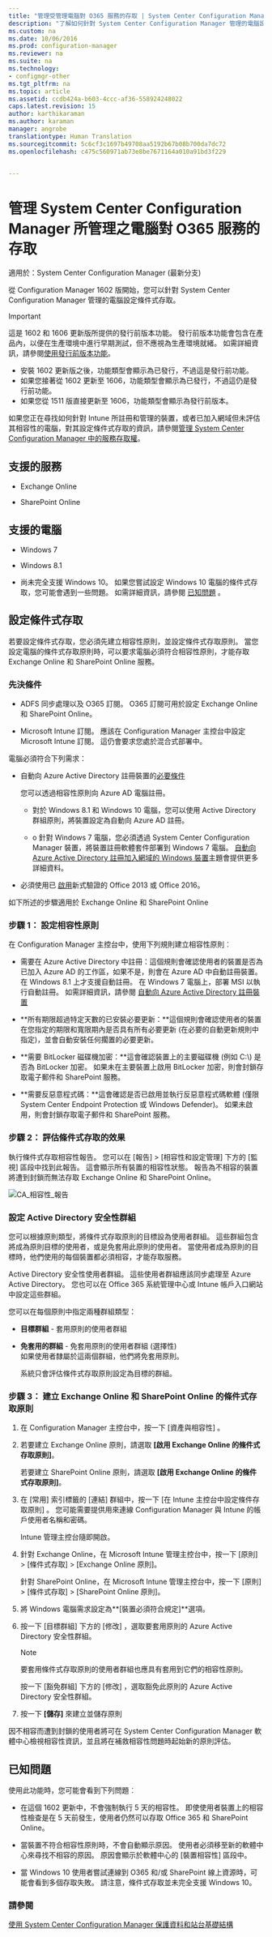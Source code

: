 ```yaml
---
title: "管理受管理電腦對 O365 服務的存取 | System Center Configuration Manager"
description: "了解如何針對 System Center Configuration Manager 管理的電腦設定條件式存取。"
ms.custom: na
ms.date: 10/06/2016
ms.prod: configuration-manager
ms.reviewer: na
ms.suite: na
ms.technology:
- configmgr-other
ms.tgt_pltfrm: na
ms.topic: article
ms.assetid: ccdb424a-b603-4ccc-af36-558924248022
caps.latest.revision: 15
author: karthikaraman
ms.author: karaman
manager: angrobe
translationtype: Human Translation
ms.sourcegitcommit: 5c6cf3c1697b49708aa5192b67b08b700da7dc72
ms.openlocfilehash: c475c560971ab73e8be7671164a010a91bd3f229


---
```

# <a name="manage-access-to-o365-services-for-pcs-managed-by-system-center-configuration-manager"></a>管理 System Center Configuration Manager 所管理之電腦對 O365 服務的存取

適用於：System Center Configuration Manager (最新分支)



 從 Configuration Manager 1602 版開始，您可以針對 System Center Configuration Manager 管理的電腦設定條件式存取。  

> [!IMPORTANT]  
>  這是 1602 和 1606 更新版所提供的發行前版本功能。 發行前版本功能會包含在產品內，以便在生產環境中進行早期測試，但不應視為生產環境就緒。 如需詳細資訊，請參閱[使用發行前版本功能](../../core/servers/manage/install-in-console-updates.md#bkmk_prerelease)。
> - 安裝 1602 更新版之後，功能類型會顯示為已發行，不過這是發行前功能。
> - 如果您接著從 1602 更新至 1606，功能類型會顯示為已發行，不過這仍是發行前功能。
> - 如果您從 1511 版直接更新至 1606，功能類型會顯示為發行前版本。

 如果您正在尋找如何針對 Intune 所註冊和管理的裝置，或者已加入網域但未評估其相容性的電腦，對其設定條件式存取的資訊，請參閱[管理 System Center Configuration Manager 中的服務存取權](../../protect/deploy-use/manage-access-to-services.md)。  


## <a name="supported-services"></a>支援的服務  

-   Exchange Online  

-   SharePoint Online  

## <a name="supported-pcs"></a>支援的電腦  

-   Windows 7  

-   Windows 8.1  

-   尚未完全支援 Windows 10。  如果您嘗試設定 Windows 10 電腦的條件式存取，您可能會遇到一些問題。  如需詳細資訊，請參閱 [已知問題](#bkmk_KnownIssues) 。  

## <a name="configure-conditional-access"></a>設定條件式存取  
 若要設定條件式存取，您必須先建立相容性原則，並設定條件式存取原則。 當您設定電腦的條件式存取原則時，可以要求電腦必須符合相容性原則，才能存取 Exchange Online 和 SharePoint Online 服務。  

### <a name="prerequisites"></a>先決條件  

-   ADFS 同步處理以及 O365 訂閱。 O365 訂閱可用於設定 Exchange Online 和 SharePoint Online。  

-   Microsoft Intune 訂閱。 應該在 Configuration Manager 主控台中設定 Microsoft Intune 訂閱。 這仍會要求您處於混合式部署中。  

 電腦必須符合下列需求：  

-   自動向 Azure Active Directory 註冊裝置的[必要條件](https://azure.microsoft.com/en-us/documentation/articles/active-directory-conditional-access-automatic-device-registration/?rnd=1)   

     您可以透過相容性原則向 Azure AD 電腦註冊。  

    -   對於 Windows 8.1 和 Windows 10 電腦，您可以使用 Active Directory 群組原則，將裝置設定為自動向 Azure AD 註冊。  

    -   o   針對 Windows 7 電腦，您必須透過 System Center Configuration Manager 裝置，將裝置註冊軟體套件部署到 Windows 7 電腦。 [自動向 Azure Active Directory 註冊加入網域的 Windows 裝置](https://azure.microsoft.com/en-us/documentation/articles/active-directory-conditional-access-automatic-device-registration/?rnd=1)主題會提供更多詳細資料。  

-   必須使用已 [啟用](https://support.office.com/en-US/article/Using-Office-365-modern-authentication-with-Office-clients-776c0036-66fd-41cb-8928-5495c0f9168a)新式驗證的 Office 2013 或 Office 2016。  

 如下所述的步驟適用於 Exchange Online 和 SharePoint Online  

### <a name="step-1-configure-compliance-policy"></a>步驟 1： 設定相容性原則  
 在 Configuration Manager 主控台中，使用下列規則建立相容性原則︰  

-   需要在 Azure Active Directory 中註冊：這個規則會確認使用者的裝置是否為已加入 Azure AD 的工作區，如果不是，則會在 Azure AD 中自動註冊裝置。 在 Windows 8.1 上才支援自動註冊。 在 Windows 7 電腦上，部署 MSI 以執行自動註冊。 如需詳細資訊，請參閱 [自動向 Azure Active Directory 註冊裝置](https://azure.microsoft.com/en-us/documentation/articles/active-directory-conditional-access-automatic-device-registration/?rnd=1)  

-   **所有期限超過特定天數的已安裝必要更新：**這個規則會確認使用者的裝置在您指定的期限和寬限期內是否具有所有必要更新 (在必要的自動更新規則中指定)，並會自動安裝任何擱置的必要更新。  

-   **需要 BitLocker 磁碟機加密：**這會確認裝置上的主要磁碟機 (例如 C:\\) 是否為 BitLocker 加密。 如果未在主要裝置上啟用 BitLocker 加密，則會封鎖存取電子郵件和 SharePoint 服務。  

-   **需要反惡意程式碼：**這會確認是否已啟用並執行反惡意程式碼軟體 (僅限 System Center Endpoint Protection 或 Windows Defender)。 如果未啟用，則會封鎖存取電子郵件和 SharePoint 服務。  

### <a name="step-2-evaluate-the-effect-of-conditional-access"></a>步驟 2： 評估條件式存取的效果  
 執行條件式存取相容性報告。 您可以在 [報告] > [相容性和設定管理] 下方的 [監視] 區段中找到此報告。 這會顯示所有裝置的相容性狀態。  報告為不相容的裝置將遭到封鎖而無法存取 Exchange Online 和 SharePoint Online。  

 ![CA&#95;相容性&#95;報告](../media/CA_compliance_report.png)  

### <a name="configure-active-directory-security-groups"></a>設定 Active Directory 安全性群組  
 您可以根據原則類型，將條件式存取原則的目標設為使用者群組。 這些群組包含將成為原則目標的使用者，或是免套用此原則的使用者。 當使用者成為原則的目標時，他們使用的每個裝置都必須相容，才能存取服務。  

 Active Directory 安全性使用者群組。 這些使用者群組應該同步處理至 Azure Active Directory。 您也可以在 Office 365 系統管理中心或 Intune 帳戶入口網站中設定這些群組。  

 您可以在每個原則中指定兩種群組類型：  

-   **目標群組** - 套用原則的使用者群組  

-   **免套用的群組** - 免套用原則的使用者群組 (選擇性)  
    如果使用者隸屬於這兩個群組，他們將免套用原則。  

     系統只會評估條件式存取原則設定為目標的群組。  

### <a name="step-3-create-a-conditional-access-policy-for-exchange-online-and-sharepoint-online"></a>步驟 3：  建立 Exchange Online 和 SharePoint Online 的條件式存取原則  

1.  在 Configuration Manager 主控台中，按一下 [資產與相容性] 。  

2.  若要建立 Exchange Online 原則，請選取 **[啟用 Exchange Online 的條件式存取原則]**。  

     若要建立 SharePoint Online 原則，請選取 **[啟用 Exchange Online 的條件式存取原則]**。  

3.  在 [常用]  索引標籤的 [連結]  群組中，按一下 [在 Intune 主控台中設定條件存取原則] 。 您可能需要提供用來連線 Configuration Manager 與 Intune 的帳戶使用者名稱和密碼。  

     Intune 管理主控台隨即開啟。  

4.  針對 Exchange Online，在 Microsoft Intune 管理主控台中，按一下 [原則] > [條件式存取] > [Exchange Online 原則]。  

     針對 SharePoint Online，在 Microsoft Intune 管理主控台中，按一下 [原則] > [條件式存取] > [SharePoint Online 原則]。  

5.  將 Windows 電腦需求設定為**[裝置必須符合規定]**選項。  

6.  按一下 [目標群組] 下方的 [修改]  ，選取要套用原則的 Azure Active Directory 安全性群組。  

    > [!NOTE]  
    >  要套用條件式存取原則的使用者群組也應具有套用到它們的相容性原則。  

     按一下 [豁免群組] 下方的 [修改]  ，選取豁免此原則的 Azure Active Directory 安全性群組。  

7.  按一下 **[儲存]** 來建立並儲存原則  

 因不相容而遭到封鎖的使用者將可在 System Center Configuration Manager 軟體中心檢視相容性資訊，並且將在補救相容性問題時起始新的原則評估。  

##  <a name="a-namebkmkknownissuesa-known-issues"></a><a name="bkmk_KnownIssues"></a> 已知問題  
 使用此功能時，您可能會看到下列問題︰  

-   在這個 1602 更新中，不會強制執行 5 天的相容性。 即使使用者裝置上的相容性檢查是在 5 天前發生，使用者仍然可以存取 Office 365 和 SharePoint Online。  

-   當裝置不符合相容性原則時，不會自動顯示原因。 使用者必須移至新的軟體中心來尋找不相容的原因。 原因會顯示於軟體中心的 [裝置相容性] 區段中。  

-   當 Windows 10 使用者嘗試連線到 O365 和/或 SharePoint 線上資源時，可能會看到多個存取失敗。 請注意，條件式存取並未完全支援 Windows 10。  

### <a name="see-also"></a>請參閱  
 [使用 System Center Configuration Manager 保護資料和站台基礎結構](../../protect/understand/protect-data-and-site-infrastructure.md)



<!--HONumber=Nov16_HO1-->



